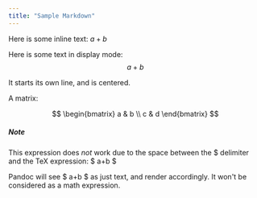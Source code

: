 ```yaml
---
title: "Sample Markdown"
---
```


Here is some inline text: $a+b$

Here is some text in display mode: $$a+b$$


It starts its own line, and is centered.


A matrix:

$$
\begin{bmatrix}
   a & b \\
   c & d
\end{bmatrix}
$$

##### Note
This expression does *not* work due to the space between the $ delimiter and the TeX expression: $ a+b $

Pandoc will see $ a+b $ as just text, and render accordingly. It won't be considered as a math expression.

